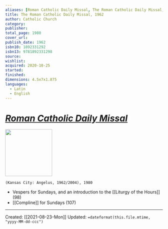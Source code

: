 ```yaml
---
aliases: [Roman Catholic Daily Missal, The Roman Catholic Daily Missal, 1962]
title: The Roman Catholic Daily Missal, 1962
author: Catholic Church
category: 
publisher: 
total_page: 1980
cover_url: 
publish_date: 1962
isbn10: 1892331292
isbn13: 9781892331298
source: 
wishlist:
acquired: 2020-10-25
started: 
finished: 
dimensions: 4.5x7x1.875 
languages: 
  - Latin
  - English
---
```

# [*Roman Catholic Daily Missal*](https://angeluspress.org/products/1962-roman-catholic-daily-missal)


<img src="https://cdn.shopify.com/s/files/1/1527/1691/products/8043-sqr_1024x1024.png?v=1606761789" width=150>

`(Kansas City: Angelus, 1962/2004), 1980`

- Vespers for Sundays, and an introduction to the [[Liturgy of the Hours]] (98)
- [[Compline]] for Sundays (107)

---
Created: [[2021-08-23-Mon]]
Updated: `=dateformat(this.file.mtime, "yyyy-MM-dd-ccc")`
